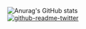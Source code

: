 ![Anurag's GitHub stats](https://github-readme-stats.vercel.app/api?username=vrcvieira&show_icons=true&theme=gruvbox)
<br>
[![github-readme-twitter](https://github-readme-twitter.gazf.vercel.app/api?id=vrcvieira)](https://github.com/gazf/github-readme-twitter)
